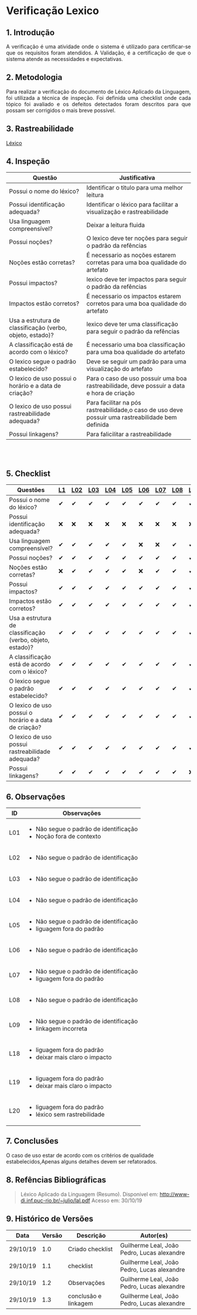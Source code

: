 # Verificação Lexico

## 1. Introdução

<p align="justify">
A verificação é uma atividade onde o sistema é utilizado para certificar-se que os requisitos foram atendidos. A Validação, é a certificação de que o sistema atende as necessidades e expectativas.
</p>

## 2. Metodologia

<p align="justify">
Para realizar a verificação do documento de Léxico Aplicado da Linguagem, foi utilizada a técnica de inspeção. Foi definida uma checklist onde cada tópico foi avaliado e os defeitos detectados foram descritos para que possam ser corrigidos o mais breve possível.
</p>

## 3. Rastreabilidade

[Léxico](https://requisitos-de-software.github.io/2019.2-Waze/Lexico/)

## 4. Inspeção

 
|Questão|Justificativa|
|--|--|
|Possui o nome do léxico?|Identificar o titulo para uma melhor leitura|
|Possui identificação adequada?|Identificar o léxico para facilitar a visualização e rastreabilidade|
|Usa linguagem compreensível?|Deixar a leitura fluida|
|Possui noções?|O lexico deve ter noções para seguir o padrão da refências|
| Noções estão corretas?|É necessario as noções estarem corretas para uma boa qualidade do artefato|
|Possui impactos?| lexico deve ter impactos para seguir o padrão da refências|
|Impactos estão corretos?|É necessario os impactos estarem corretos para uma boa qualidade do artefato|
|Usa a estrutura de classificação (verbo, objeto, estado)?| lexico deve ter uma classificação para seguir o padrão da refências|
|A classificação está de acordo com  o léxico?|É necessario uma boa classificação para uma boa qualidade do artefato|
|O lexico segue o padrão estabelecido?|Deve se seguir um padrão para uma visualização do artefato|
|O lexico de uso possui o horário e a data de criação?|Para o caso de uso possuir uma boa rastreabilidade, deve possuir a data e hora de criação|
|O lexico de uso possui rastreabilidade adequada?|Para facilitar na pós rastreabilidade,o caso de uso deve possuir uma rastreabilidade bem definida|
|Possui linkagens?|Para falicilitar a rastreabilidade|

<br></br>
## 5. Checklist

|Questões |[L1](https://requisitos-de-software.github.io/2019.2-Waze/Lexico/#l1-definir-o-destino)|[L02](https://requisitos-de-software.github.io/2019.2-Waze/Lexico/#l2-smartphone)|[L03](https://requisitos-de-software.github.io/2019.2-Waze/Lexico/#l3-usuario-esta-se-locomovendo)|[L04](https://requisitos-de-software.github.io/2019.2-Waze/Lexico/#l4-planejar-rota)|[L05](https://requisitos-de-software.github.io/2019.2-Waze/Lexico/#l5-veiculo)|[L06](https://requisitos-de-software.github.io/2019.2-Waze/Lexico/#l6-o-usuario-esta-com-pressa)|[L07](https://requisitos-de-software.github.io/2019.2-Waze/Lexico/#l7-dar-feedback)|[L08](https://requisitos-de-software.github.io/2019.2-Waze/Lexico/#l8-avaliar-feedback)|[L09](https://requisitos-de-software.github.io/2019.2-Waze/Lexico/#l9-mapa)|[L10](https://requisitos-de-software.github.io/2019.2-Waze/Lexico/#l10-engarrafamento)|[L11](https://requisitos-de-software.github.io/2019.2-Waze/Lexico/#l11-fiscalizacao-eletronica)|[L12](https://requisitos-de-software.github.io/2019.2-Waze/Lexico/#l12-consultar-postos-de-gasolina)|[L13](https://requisitos-de-software.github.io/2019.2-Waze/Lexico/#l13-acidentes-na-rota)|[L14](https://requisitos-de-software.github.io/2019.2-Waze/Lexico/#l14-eventos)|[L15](https://requisitos-de-software.github.io/2019.2-Waze/Lexico/#l15-adicionar-locais-favoritos)|[L16](https://requisitos-de-software.github.io/2019.2-Waze/Lexico/#l16-ouvir-musicas-no-aplicativo)|[L17](https://requisitos-de-software.github.io/2019.2-Waze/Lexico/#l17-utilizar-o-waze-onde-nao-ha-sinal-de-internet)|[L18](https://requisitos-de-software.github.io/2019.2-Waze/Lexico/#l18-definir-casa)|[L19](https://requisitos-de-software.github.io/2019.2-Waze/Lexico/#l19-definir-trabalho)|[L20](https://requisitos-de-software.github.io/2019.2-Waze/Lexico/#l20-configurarpersonalizar)|[L21](https://requisitos-de-software.github.io/2019.2-Waze/Lexico/#l21-criar-uma-conta)|
|-------|----|----|----|----|----|----|----|----|----|----|----|----|----|----|----|----|----|----|----|----|----|
|Possui o nome do léxico?|✔|✔|✔|✔|✔|✔|✔|✔|✔|✔|✔|✔|✔|✔|✔|✔|✔|✔|✔|✔|✔|
|Possui identificação adequada?|❌|❌|❌|❌|❌|❌|❌|❌|❌|✔|✔|✔|✔|✔|✔|✔|✔|✔|✔|✔|✔|
|Usa linguagem compreensível?|✔|✔|✔|✔|✔|❌|❌|✔|✔|✔|✔|❌|✔|✔|✔|✔|✔|❌|❌|❌|✔|
|Possui noções?|✔|✔|✔|✔|✔|✔|✔|✔|✔|✔|✔|✔|✔|✔|✔|✔|✔|✔|✔|✔|✔|
|Noções estão corretas?|❌|✔|✔|✔|✔|❌|✔|✔|✔|✔|✔|✔|✔|✔|✔|✔|✔|✔|✔|✔|✔
|Possui impactos?|✔|✔|✔|✔|✔|✔|✔|✔|✔|✔|✔|✔|✔|✔|✔|✔|✔|✔|✔|✔|✔|
|Impactos estão corretos?|✔|✔|✔|✔|✔|✔|✔|✔|✔|✔|✔|✔|✔|✔|✔|✔|✔|❌|❌|✔|✔|
|Usa a estrutura de classificação (verbo, objeto, estado)?|✔|✔|✔|✔|✔|✔|✔|✔|✔|✔|✔|✔|✔|✔|✔|✔|✔|✔|✔|✔|✔|
|A classificação está de acordo com o léxico?|✔|✔|✔|✔|✔|✔|✔|✔|✔|✔|✔|✔|✔|✔|✔|✔|✔|✔|✔|✔|✔|
|O lexico segue o padrão estabelecido?|✔|✔|✔|✔|✔|✔|✔|✔|✔|✔|✔|✔|✔|✔|✔|✔|✔|✔|✔|✔|✔|
| O lexico de uso possui o horário e a data de criação?|✔|✔|✔|✔|✔|✔|✔|✔|✔|✔|✔|✔|✔|✔|✔|✔|✔|✔|✔|✔|✔|
|O lexico de uso possui rastreabilidade adequada?|✔|✔|✔|✔|✔|✔|✔|✔|✔|✔|✔|✔|✔|✔|✔|✔|✔|✔|✔|❌|✔|
|Possui linkagens?|✔|✔|✔|✔|✔|✔|✔|✔|❌|✔|✔|✔|✔|✔|✔|✔|✔|✔|✔|❌|✔|


## 6. Observações
 
|ID|Observações|
|---|-----------|
|L01|<ul><li>Não segue o padrão de identificação<li>Noção fora de contexto</ul>|
|L02|<ul><li>Não segue o padrão de identificação</ul>|
|L03|<ul><li>Não segue o padrão de identificação</ul>|
|L04|<ul><li>Não segue o padrão de identificação</ul>|
|L05|<ul><li>Não segue o padrão de identificação<li>liguagem fora do padrão</ul>|
|L06|<ul><li>Não segue o padrão de identificação</ul>|
|L07|<ul><li>Não segue o padrão de identificação<li>liguagem fora do padrão</ul>|
|L08|<ul><li>Não segue o padrão de identificação</ul>|
|L09|<ul><li>Não segue o padrão de identificação<li>linkagem incorreta</ul>|
|L18|<ul><li>liguagem fora do padrão<li>deixar mais claro o impacto</ul>|
|L19|<ul><li>liguagem fora do padrão<li>deixar mais claro o impacto</ul>|
|L20|<ul><li>liguagem fora do padrão<li>léxico sem rastrebilidade</ul>|

## 7. Conclusões
O caso de uso estar de acordo com os critérios de qualidade estabelecidos,Apenas alguns detalhes devem ser refatorados.


## 8. Refências Bibliográficas

> Léxico Aplicado da Linguagem (Resumo). Disponível em: http://www-di.inf.puc-rio.br/~julio/lal.pdf Acesso em: 30/10/19

## 9. Histórico de Versões
|Data|Versão|Descrição|Autor(es)|
|----|------|---------|---------|
|29/10/19|1.0|Criado checklist|Guilherme Leal, João Pedro,  Lucas alexandre|
|29/10/19|1.1|checklist|Guilherme Leal, João Pedro,  Lucas alexandre|
|29/10/19|1.2|Observações|Guilherme Leal, João Pedro,  Lucas alexandre|
|29/10/19|1.3|conclusão e linkagem|Guilherme Leal, João Pedro,  Lucas alexandre|

